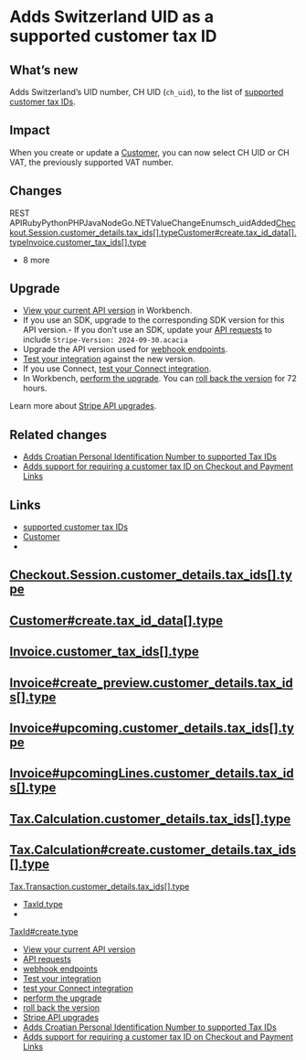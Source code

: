 # Adds Switzerland UID as a supported customer tax ID

## What’s new

Adds Switzerland’s UID number, CH UID (`ch_uid`), to the list of [supported
customer tax
IDs](https://docs.stripe.com/billing/customer/tax-ids#supported-tax-id).

## Impact

When you create or update a [Customer](https://docs.stripe.com/api/customers),
you can now select CH UID or CH VAT, the previously supported VAT number.

## Changes

REST
APIRubyPythonPHPJavaNodeGo.NETValueChangeEnumsch_uidAdded[Checkout.Session.customer_details.tax_ids[].type](https://docs.stripe.com/api/checkout/sessions/object#checkout_session_object-customer_details-tax_ids-type)[Customer#create.tax_id_data[].type](https://docs.stripe.com/api/customers/create#create_customer-tax_id_data-type)[Invoice.customer_tax_ids[].type](https://docs.stripe.com/api/invoices/object#invoice_object-customer_tax_ids-type)
+ 8 more
## Upgrade

- [View your current API
version](https://docs.stripe.com/upgrades#view-your-api-version-and-the-latest-available-upgrade-in-workbench)
in Workbench.
- If you use an SDK, upgrade to the corresponding SDK version for this API
version.- If you don’t use an SDK, update your [API
requests](https://docs.stripe.com/api/versioning) to include `Stripe-Version:
2024-09-30.acacia`
- Upgrade the API version used for [webhook
endpoints](https://docs.stripe.com/webhooks/versioning).
- [Test your integration](https://docs.stripe.com/testing) against the new
version.
- If you use Connect, [test your Connect
integration](https://docs.stripe.com/connect/testing).
- In Workbench, [perform the
upgrade](https://docs.stripe.com/upgrades#perform-the-upgrade). You can [roll
back the version](https://docs.stripe.com/upgrades#roll-back-your-api-version)
for 72 hours.

Learn more about [Stripe API upgrades](https://docs.stripe.com/upgrades).

## Related changes

- [Adds Croatian Personal Identification Number to supported Tax
IDs](https://docs.stripe.com/changelog/acacia/2024-09-30/adds-tax-id-type-hr_oib-croatian-personal-id-number)
- [Adds support for requiring a customer tax ID on Checkout and Payment
Links](https://docs.stripe.com/changelog/acacia/2024-09-30/requiring-customer-tax-id-checkout-session-paymentlink)

## Links

- [supported customer tax
IDs](https://docs.stripe.com/billing/customer/tax-ids#supported-tax-id)
- [Customer](https://docs.stripe.com/api/customers)
-
[Checkout.Session.customer_details.tax_ids[].type](https://docs.stripe.com/api/checkout/sessions/object#checkout_session_object-customer_details-tax_ids-type)
-
[Customer#create.tax_id_data[].type](https://docs.stripe.com/api/customers/create#create_customer-tax_id_data-type)
-
[Invoice.customer_tax_ids[].type](https://docs.stripe.com/api/invoices/object#invoice_object-customer_tax_ids-type)
-
[Invoice#create_preview.customer_details.tax_ids[].type](https://docs.stripe.com/api/invoices/create_preview#create_create_preview-customer_details-tax_ids-type)
-
[Invoice#upcoming.customer_details.tax_ids[].type](https://docs.stripe.com/api/invoices/upcoming#upcoming_invoice-customer_details-tax_ids-type)
-
[Invoice#upcomingLines.customer_details.tax_ids[].type](https://docs.stripe.com/api/invoice-line-item/invoices/upcoming/lines/retrieve#upcoming_invoice_lines-customer_details-tax_ids-type)
-
[Tax.Calculation.customer_details.tax_ids[].type](https://docs.stripe.com/api/tax/calculations/object#tax_calculation_object-customer_details-tax_ids-type)
-
[Tax.Calculation#create.customer_details.tax_ids[].type](https://docs.stripe.com/api/tax/calculations/create#calculate_tax-customer_details-tax_ids-type)
-
[Tax.Transaction.customer_details.tax_ids[].type](https://docs.stripe.com/api/tax/transactions/object#tax_transaction_object-customer_details-tax_ids-type)
- [TaxId.type](https://docs.stripe.com/api/tax_ids/object#tax_id_object-type)
-
[TaxId#create.type](https://docs.stripe.com/api/tax_ids/create#create_tax_id-type)
- [View your current API
version](https://docs.stripe.com/upgrades#view-your-api-version-and-the-latest-available-upgrade-in-workbench)
- [API requests](https://docs.stripe.com/api/versioning)
- [webhook endpoints](https://docs.stripe.com/webhooks/versioning)
- [Test your integration](https://docs.stripe.com/testing)
- [test your Connect integration](https://docs.stripe.com/connect/testing)
- [perform the upgrade](https://docs.stripe.com/upgrades#perform-the-upgrade)
- [roll back the
version](https://docs.stripe.com/upgrades#roll-back-your-api-version)
- [Stripe API upgrades](https://docs.stripe.com/upgrades)
- [Adds Croatian Personal Identification Number to supported Tax
IDs](https://docs.stripe.com/changelog/acacia/2024-09-30/adds-tax-id-type-hr_oib-croatian-personal-id-number)
- [Adds support for requiring a customer tax ID on Checkout and Payment
Links](https://docs.stripe.com/changelog/acacia/2024-09-30/requiring-customer-tax-id-checkout-session-paymentlink)